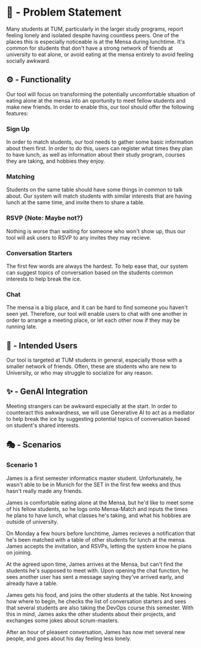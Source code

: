 # 🍲 - Problem Statement

Many students at TUM, particularly in the larger study programs, report feeling lonely and isolated despite having countless peers. One of the places this is especially noticeable is at the Mensa during lunchtime. It's common for students that don't have a strong network of friends at university to eat alone, or avoid eating at the mensa entirely to avoid feeling socially awkward.

## ⚙️ - Functionality

Our tool will focus on transforming the potentially uncomfortable situation of eating alone at the mensa into an oportunity to meet fellow students and make new friends. In order to enable this, our tool should offer the following features:

### Sign Up
In order to match students, our tool needs to gather some basic information about them first. In order to do this, users can register what times they plan to have lunch, as well as information about their study program, courses they are taking, and hobbies they enjoy.

### Matching
Students on the same table should have some things in common to talk about. Our system will match students with similar interests that are having lunch at the same time, and invite them to share a table.

### RSVP {Note: Maybe not?}
Nothing is worse than waiting for someone who won't show up, thus our tool will ask users to RSVP to any invites they may recieve.

### Conversation Starters
The first few words are always the hardest. To help ease that, our system can suggest topics of conversation based on the students common interests to help break the ice.

### Chat
The mensa is a big place, and it can be hard to find someone you haven't seen yet. Therefore, our tool will enable users to chat with one another in order to arrange a meeting place, or let each other now if they may be running late.

## 🤸 - Intended Users

Our tool is targeted at TUM students in general, especially those with a smaller network of friends. Often, these are students who are new to University, or who may struggle to socialize for any reason.

## ✨ - GenAI Integration

Meeting strangers can be awkward especially at the start. In order to counteract this awkwardness, we will use Generative AI to act as a mediator to help break the ice by suggesting potential topics of conversation based on student's shared interests.

## 🎭 - Scenarios

### Scenario 1
James is a first semester informatics master student. Unfortunately, he wasn't able to be in Munich for the SET in the first few weeks and thus hasn't really made any friends.

James is comfortable eating alone at the Mensa, but he'd like to meet some of his fellow students, so he logs onto Mensa-Match and inputs the times he plans to have lunch, what classes he's taking, and what his hobbies are outside of university.

On Monday a few hours before lunchtime, James recieves a notification that he's been matched with a table of other students for lunch at the mensa. James accepts the invitation, and RSVPs, letting the system know he plans on joining.

At the agreed upon time, James arrives at the Mensa, but can't find the students he's supposed to meet with. Upon opening the chat function, he sees another user has sent a message saying they've arrived early, and already have a table.

James gets his food, and joins the other students at the table. Not knowing how where to begin, he checks the list of conversation starters and sees that several students are also taking the DevOps course this semester. With this in mind, James asks the other students about their projects, and exchanges some jokes about scrum-masters.

After an hour of pleasent conversation, James has now met several new people, and goes about his day feeling less lonely.